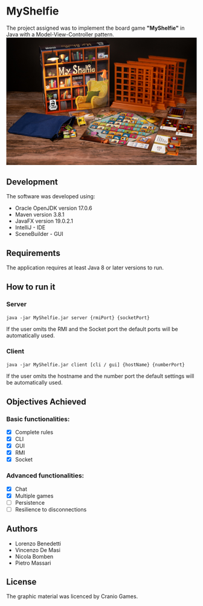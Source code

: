 # MyShelfie
The project assigned was to implement the board game **"MyShelfie"** in Java with a Model-View-Controller pattern.  
![](src/main/resources/gui/myShelfieImages/publisher_material/Display_1.jpg)
## Development
The software was developed using:
- Oracle OpenJDK version 17.0.6
- Maven version 3.8.1
- JavaFX version 19.0.2.1
- IntelliJ - IDE
- SceneBuilder - GUI

## Requirements
The application requires at least Java 8 or later versions to run.

## How to run it

### Server
` java -jar MyShelfie.jar server {rmiPort} {socketPort} `

If the user omits the RMI and the Socket port the default ports will be automatically used.

### Client
` java -jar MyShelfie.jar client [cli / gui] {hostName} {numberPort} ` 

If the user omits the hostname and the number port the default settings will be automatically used.

## Objectives Achieved
### Basic functionalities:
- [x] Complete rules
- [x] CLI
- [x] GUI
- [x] RMI
- [x] Socket

### Advanced functionalities:
- [x] Chat
- [X] Multiple games
- [ ] Persistence
- [ ] Resilience to disconnections

## Authors
- Lorenzo Benedetti
- Vincenzo De Masi
- Nicola Bomben
- Pietro Massari

## License
The graphic material was licenced by Cranio Games.

